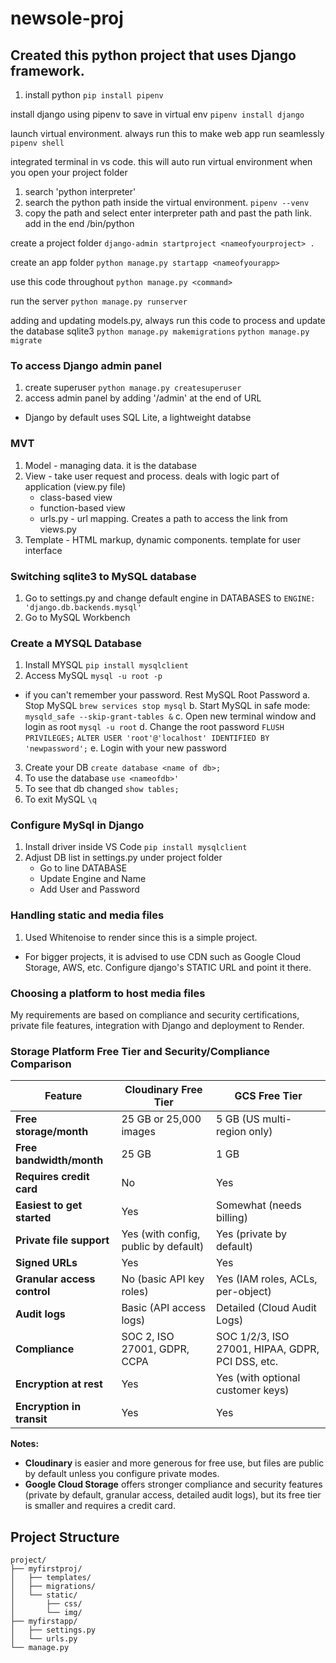# newsole-proj

## Created this python project that uses Django framework.

1. install python
   `pip install pipenv`

install django using pipenv to save in virtual env
`pipenv install django`

launch virtual environment. always run this to make web app run seamlessly
`pipenv shell`

integrated terminal in vs code. this will auto run virtual environment when you open your project folder

1. search 'python interpreter'
2. search the python path inside the virtual environment. `pipenv --venv`
3. copy the path and select enter interpreter path and past the path link. add in the end /bin/python

create a project folder
`django-admin startproject <nameofyourproject> .`

create an app folder
`python manage.py startapp <nameofyourapp>`

use this code throughout
`python manage.py <command>`

run the server
`python manage.py runserver`

adding and updating models.py, always run this code to process and update the database sqlite3
`python manage.py makemigrations`
`python manage.py migrate`

### To access Django admin panel

1. create superuser
   `python manage.py createsuperuser`
2. access admin panel by adding '/admin' at the end of URL

- Django by default uses SQL Lite, a lightweight databse

### MVT

1. Model - managing data. it is the database
2. View - take user request and process. deals with logic part of application (view.py file)
   - class-based view
   - function-based view
   * urls.py - url mapping. Creates a path to access the link from views.py
3. Template - HTML markup, dynamic components. template for user interface

### Switching sqlite3 to MySQL database

1. Go to settings.py and change default engine in DATABASES to `ENGINE: 'django.db.backends.mysql'`
2. Go to MySQL Workbench

### Create a MYSQL Database

1. Install MYSQL
   `pip install mysqlclient`
2. Access MySQL
   `mysql -u root -p`

- if you can't remember your password. Rest MySQL Root Password
  a. Stop MySQL `brew services stop mysql`
  b. Start MySQL in safe mode:
  `mysqld_safe --skip-grant-tables &`
  c. Open new terminal window and login as root
  `mysql -u root`
  d. Change the root password
  `FLUSH PRIVILEGES;`
  `ALTER USER 'root'@'localhost' IDENTIFIED BY 'newpassword';`
  e. Login with your new password

3. Create your DB
   `create database <name of db>;`
4. To use the database
   `use <nameofdb>'`
5. To see that db changed
   `show tables;`
6. To exit MySQL
   `\q`

### Configure MySql in Django

1. Install driver inside VS Code
   `pip install mysqlclient`
2. Adjust DB list in settings.py under project folder
   - Go to line DATABASE
   - Update Engine and Name
   - Add User and Password

### Handling static and media files

1. Used Whitenoise to render since this is a simple project.

- For bigger projects, it is advised to use CDN such as Google Cloud Storage, AWS, etc. Configure django's STATIC URL and point it there.

### Choosing a platform to host media files

My requirements are based on compliance and security certifications, private file features, integration with Django and deployment to Render.

### Storage Platform Free Tier and Security/Compliance Comparison

| Feature                     | Cloudinary Free Tier                 | GCS Free Tier                                    |
| --------------------------- | ------------------------------------ | ------------------------------------------------ |
| **Free storage/month**      | 25 GB or 25,000 images               | 5 GB (US multi-region only)                      |
| **Free bandwidth/month**    | 25 GB                                | 1 GB                                             |
| **Requires credit card**    | No                                   | Yes                                              |
| **Easiest to get started**  | Yes                                  | Somewhat (needs billing)                         |
| **Private file support**    | Yes (with config, public by default) | Yes (private by default)                         |
| **Signed URLs**             | Yes                                  | Yes                                              |
| **Granular access control** | No (basic API key roles)             | Yes (IAM roles, ACLs, per-object)                |
| **Audit logs**              | Basic (API access logs)              | Detailed (Cloud Audit Logs)                      |
| **Compliance**              | SOC 2, ISO 27001, GDPR, CCPA         | SOC 1/2/3, ISO 27001, HIPAA, GDPR, PCI DSS, etc. |
| **Encryption at rest**      | Yes                                  | Yes (with optional customer keys)                |
| **Encryption in transit**   | Yes                                  | Yes                                              |

**Notes:**

- **Cloudinary** is easier and more generous for free use, but files are public by default unless you configure private modes.
- **Google Cloud Storage** offers stronger compliance and security features (private by default, granular access, detailed audit logs), but its free tier is smaller and requires a credit card.

## Project Structure

```
project/
├── myfirstproj/
│   ├── templates/
│   ├── migrations/
│   └── static/
│       ├── css/
│       └── img/
├── myfirstapp/
│   ├── settings.py
│   └── urls.py
└── manage.py
```

